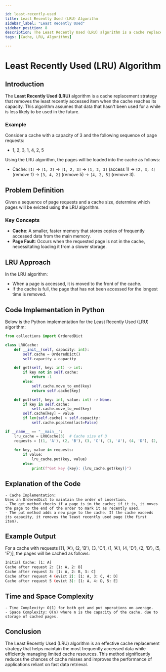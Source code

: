 ```yaml
---

id: least-recently-used
title: Least Recently Used (LRU) Algorithm
sidebar_label: "Least Recently Used"
sidebar_position: 8
description: The Least Recently Used (LRU) algorithm is a cache replacement policy that evicts the least recently used items first.
tags: [Cache, LRU, Algorithms]

---
```


# Least Recently Used (LRU) Algorithm

## Introduction

The **Least Recently Used (LRU)** algorithm is a cache replacement strategy that removes the least recently accessed item when the cache reaches its capacity. This algorithm assumes that data that hasn't been used for a while is less likely to be used in the future.

### Example

Consider a cache with a capacity of 3 and the following sequence of page requests:
- 1, 2, 3, 1, 4, 2, 5

Using the LRU algorithm, the pages will be loaded into the cache as follows:
- Cache: `[1]` → `[1, 2]` → `[1, 2, 3]` → `[1, 2, 3]` (access 1) → `[2, 3, 4]` (remove 1) → `[3, 4, 2]` (remove 5) → `[4, 2, 5]` (remove 3).

## Problem Definition

Given a sequence of page requests and a cache size, determine which pages will be evicted using the LRU algorithm.

### Key Concepts

- **Cache**: A smaller, faster memory that stores copies of frequently accessed data from the main memory.
- **Page Fault**: Occurs when the requested page is not in the cache, necessitating loading it from a slower storage.

## LRU Approach

In the LRU algorithm:
- When a page is accessed, it is moved to the front of the cache.
- If the cache is full, the page that has not been accessed for the longest time is removed.

## Code Implementation in Python

Below is the Python implementation for the Least Recently Used (LRU) algorithm:

```python
from collections import OrderedDict

class LRUCache:
    def __init__(self, capacity: int):
        self.cache = OrderedDict()
        self.capacity = capacity

    def get(self, key: int) -> int:
        if key not in self.cache:
            return -1
        else:
            self.cache.move_to_end(key)
            return self.cache[key]

    def put(self, key: int, value: int) -> None:
        if key in self.cache:
            self.cache.move_to_end(key)
        self.cache[key] = value
        if len(self.cache) > self.capacity:
            self.cache.popitem(last=False)

if __name__ == "__main__":
    lru_cache = LRUCache(3)  # Cache size of 3
    requests = [(1, 'A'), (2, 'B'), (3, 'C'), (1, 'A'), (4, 'D'), (2, 'B'), (5, 'E')]
    
    for key, value in requests:
        if value:
            lru_cache.put(key, value)
        else:
            print(f"Get key {key}: {lru_cache.get(key)}")

```

## Explanation of the Code
    - Cache Implementation:
    Uses an OrderedDict to maintain the order of insertion.
    - The get method checks if a page is in the cache; if it is, it moves the page to the end of the order to mark it as recently used.
    - The put method adds a new page to the cache. If the cache exceeds its capacity, it removes the least recently used page (the first item).

## Example Output
For a cache with requests [(1, 'A'), (2, 'B'), (3, 'C'), (1, 'A'), (4, 'D'), (2, 'B'), (5, 'E')], the pages will be cached as follows:
```bash
Initial Cache: [1: A]
Cache after request 2: [1: A, 2: B]
Cache after request 3: [1: A, 2: B, 3: C]
Cache after request 4 (evict 2): [1: A, 3: C, 4: D]
Cache after request 5 (evict 3): [1: A, 4: D, 5: E]
```

## Time and Space Complexity
    - Time Complexity: O(1) for both get and put operations on average.
    - Space Complexity: O(n) where n is the capacity of the cache, due to storage of cached pages.

## Conclusion
The Least Recently Used (LRU) algorithm is an effective cache replacement strategy that helps maintain the most frequently accessed data while efficiently managing limited cache resources. This method significantly reduces the chances of cache misses and improves the performance of applications reliant on fast data retrieval.